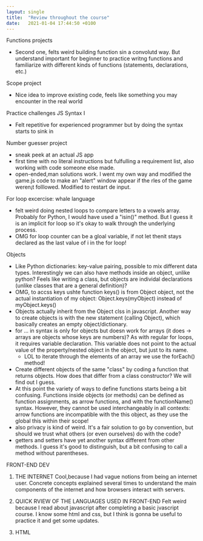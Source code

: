 ```yaml
---
layout: single
title:  "Review throughout the course"
date:   2021-01-04 17:44:50 +0100
---
```



Functions projects
- Second one, felts weird building function sin a convolutd way. But understand important for beginner to practice writng functions and familiarize with different kinds of functions (statements, declarations, etc.)

Scope project
- Nice idea to improve existing code, feels like something you may encounter in the real world

Practice challenges JS Syntax I
- Felt repetitive for experienced programmer but by doing the syntax starts to sink in

Number guesser project
- sneak peek at an actual JS app
- first time with no literal instructions but fulfulling a requirement list, also working with code someone else made.
- open-ended,man solutions work. I went my own way and modified the game.js code to make an "alert" window appear if the rles of the game weren¡t folllowed. Modified to restart de input.

For loop excercise: whale language
- felt weird doing nested loops to compare letters to a vowels array. Probably for Python, I would have used a "isin()" method. But I guess it is an implicit for loop so it's okay to walk through the underlying process.
- OMG for loop counter can be a gloal variable, if not let thenit stays declared as the last value of i in the for loop!

Objects
- Like Python dictionaries: key-value pairing, possible to mix different data types. Interestingly we can also have methods inside an object, unlike python? Feels like writing a class, but objects are individal declarations (unlike classes that are a general definition)?
- OMG, to accss keys ushte function keys() is from Object object, not the actual instantiation of my object: Object.keys(myObject) instead of myObject.keys()
- Objects actually inherit from the Object clss in javascript. Another way to create objects is with the new statement (calling Object), which basically creates an empty object/dictionary.
- for ... in syntax is only for objects but doesn work for arrays (it does -> arrays are objects whose keys are numbers)? As with regular for loops, it requires variable declaration. This variable does not point to the actual value of the property/nested object in the object, but just to its name.
	- LOL to iterate through the elements of an array we use the forEach() method!
- Create different objects of the same "class" by coding a function that returns objects. How does that differ from a class constructor? We will find out I guess.
- At this point the variety of ways to define functions starts being a bit confusing. Functions inside objects (or methods) can be defined as function assignments, as arrow functions, and with the functionName() syntax. However, they cannot be used interchangeably in all contexts: arrow functions are incompatible with the this object, as they use the global this within their scope!
- also privacy is kind of weird. It's a fair solution to go by convention, but should we trust what others (or even ourselves) do with the code?
- getters and setters have yet another syntax different from other methods. I guess it's good to distinguish, but a bit confusing to call a method without parentheses. 



FRONT-END DEV

1. THE INTERNET
Cool,because I had vague notions from being an internet user. Concrete concepts explained several times to understand the main components of the internet and how browsers interact with servers.

2. QUICK RVIEW OF THE LANGUAGES USED IN FRONT-END
Felt weird because I read about javascript after completing a basic jvascript course. I know some html and css, but I think is gonna be useful to practice it and get some updates.

3. HTML

